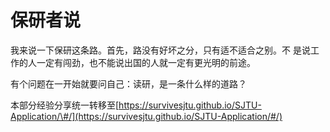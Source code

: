 # 保研者说

我来说一下保研这条路。首先，路没有好坏之分，只有适不适合之别。不  是说工作的人一定有闯劲，也不能说出国的人就一定有更光明的前途。

有个问题在一开始就要问自己：读研，是一条什么样的道路？



本部分经验分享统一转移至[https://survivesjtu.github.io/SJTU-Application/\#/](https://survivesjtu.github.io/SJTU-Application/#/)



